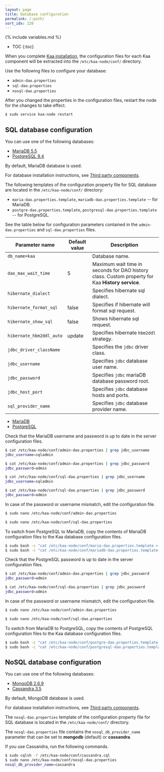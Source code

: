 ```yaml
---
layout: page
title: Database configuration
permalink: /:path/
sort_idx: 220
---
```


{% include variables.md %}

* TOC
{:toc}

When you complete [Kaa installation]({{root_url}}Administration-guide/System-installation/), the configuration files for each Kaa component will be extracted into the `/etc/kaa-node/conf/` directory.

Use the following files to configure your database:

* `admin-dao.properties`
* `sql-dao.properties`
* `nosql-dao.properties`
	
After you changed the properties in the configuration files, restart the node for the changes to take effect.

```bash
$ sudo service kaa-node restart
```

## SQL database configuration

You can use one of the following databases:

* [MariaDB 5.5](https://mariadb.com/)
* [PostgreSQL 9.4](http://www.postgresql.org/download/)

By default, MariaDB database is used.

For database installation instructions, see [Third party components]({{root_url}}Administration-guide/System-installation/Single-node-installation/#third-party-components).

The following templates of the configuration property file for SQL database are located in the `/etc/kaa-node/conf/` directory:

* `maria-dao.properties.template`, `mariadb-dao.properties.template` -- for MariaDB.
* `postgre-dao.properties.template`, `postgresql-dao.properties.template` -- for PostgreSQL.

See the table below for configuration parameters contained in the `admin-dao.properties` and `sql-dao.properties` files.

|Parameter name|Default value|Description|
|--------------|-------------|-----------|
|`db_name=kaa`||Database name.|
|`dao_max_wait_time`|5|Maximum wait time in seconds for DAO history class. Custom property for Kaa **History service**.|
|`hibernate_dialect`||Specifies hibernate sql dialect.|
|`hibernate_format_sql`|false|Specifies if hibernate will format sql request.|
|`hibernate_show_sql`|false|Shows hibernate sql request.|
|`hibernate_hbm2ddl_auto`|update|Specifies hibernate `hbm2ddl` strategy.|
|`jdbc_driver_className`||Specifies the `jdbc` driver class.|
|`jdbc_username`||Specifies `jdbc` database user name.|
|`jdbc_password`||Specifies `jdbc` mariaDB database password root.|
|`jdbc_host_port`||Specifies `jdbc` database hosts and ports.|
|`sql_provider_name`||Specifies `jdbc` database provider name.|


<ul class="nav nav-tabs">
     <li class="active"><a data-toggle="tab" href="#MariaDB">MariaDB</a></li>
     <li><a data-toggle="tab" href="#PostgreSQL">PostgreSQL</a></li>
</ul>

<div class="tab-content"><div id="MariaDB" class="tab-pane fade in active" markdown="1">

Check that the MariaDB username and password is up to date in the server configuration files.

```bash
$ cat /etc/kaa-node/conf/admin-dao.properties | grep jdbc_username
jdbc_username=sqladmin

$ cat /etc/kaa-node/conf/admin-dao.properties | grep jdbc_password
jdbc_password=admin

$ cat /etc/kaa-node/conf/sql-dao.properties | grep jdbc_username
jdbc_username=sqladmin

$ cat /etc/kaa-node/conf/sql-dao.properties | grep jdbc_password
jdbc_password=admin
```

In case of the password or username mismatch, edit the configuration file.

```bash
$ sudo nano /etc/kaa-node/conf/admin-dao.properties

$ sudo nano /etc/kaa-node/conf/sql-dao.properties
```

To switch from PostgreSQL to MariaDB, copy the contents of MariaDB configuration files to the Kaa database configuration files.

```bash
$ sudo bash -c "cat /etc/kaa-node/conf/maria-dao.properties.template > /etc/kaa-node/conf/sql-dao.properties"
$ sudo bash -c "cat /etc/kaa-node/conf/mariadb-dao.properties.template > /etc/kaa-node/conf/admin-dao.properties"
```

</div><div id="PostgreSQL" class="tab-pane fade" markdown="1">

Check that the PostgreSQL password is up to date in the server configuration files.

```bash
$ cat /etc/kaa-node/conf/admin-dao.properties | grep jdbc_password
jdbc_password=admin

$ cat /etc/kaa-node/conf/sql-dao.properties | grep jdbc_password
jdbc_password=admin
```

In case of the password or username mismatch, edit the configuration file.

```bash
$ sudo nano /etc/kaa-node/conf/admin-dao.properties

$ sudo nano /etc/kaa-node/conf/sql-dao.properties
```

To switch from MariaDB to PostgreSQL, copy the contents of PostgreSQL configuration files to the Kaa database configuration files.

```bash
$ sudo bash -c "cat /etc/kaa-node/conf/postgre-dao.properties.template > /etc/kaa-node/conf/sql-dao.properties"
$ sudo bash -c "cat /etc/kaa-node/conf/postgresql-dao.properties.template > /etc/kaa-node/conf/admin-dao.properties"
```

</div></div>

## NoSQL database configuration

You can use one of the following databases:

* [MongoDB 2.6.9](http://www.mongodb.org/downloads)
* [Cassandra 3.5](http://cassandra.apache.org/download/)

By default, MongoDB database is used.

For database installation instructions, see [Third party components]({{root_url}}Administration-guide/System-installation/Single-node-installation/#third-party-components).

The `nosql-dao.properties` template of the configuration property file for SQL database is located in the `/etc/kaa-node/conf/` directory.

The `nosql-dao.properties` file contains the `nosql_db_provider_name` parameter that can be set to **mongodb** (default) or **cassandra**.

If you use Cassandra, run the following commands.

```bash
$ sudo cqlsh -f /etc/kaa-node/conf/cassandra.cql
$ sudo nano /etc/kaa-node/conf/nosql-dao.properties
nosql_db_provider_name=cassandra
```